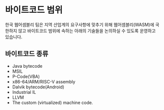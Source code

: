 # 바이트코드 범위

한국 웹어셈블리 팀은 지역 산업계의 요구사항에 맞추기 위해 웹어셈블리(WASM)에 국한하지 않고 바이트코드 범위에 속하는 아래의 기술들을 논의하실 수 있도록 운영하고 있습니다.

## 바이트코드 종류
  * Java bytecode
  * MSIL
  * P-Code(VBA)
  * x86-64/ARM/RISC-V assembly
  * Dalvik bytecode(Android)
  * Industrial IL
  * LLVM
  * The custom (virtualized) machine code.
